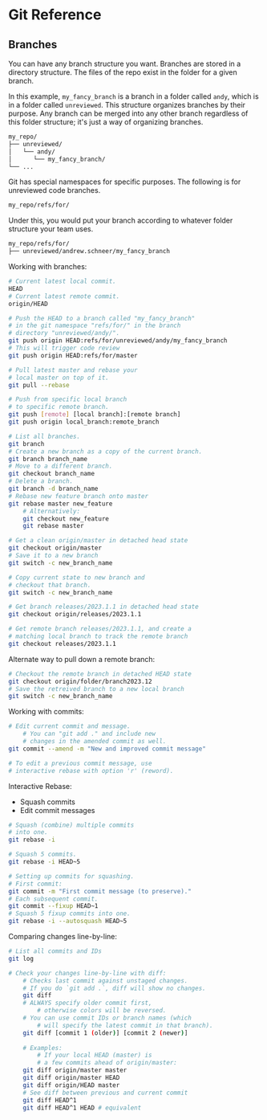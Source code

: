 # Git Reference

## Branches

You can have any branch structure you want. Branches are stored in a directory structure. The files of the repo exist in the folder for a given branch.

In this example, `my_fancy_branch` is a branch in a folder called `andy`, which is in a folder called `unreviewed`. This structure organizes branches by their purpose. Any branch can be merged into any other branch regardless of this folder structure; it's just a way of organizing branches.

```txt
my_repo/
├── unreviewed/
│   └── andy/
│      └── my_fancy_branch/
└── ...
```

Git has special namespaces for specific purposes. The following is for unreviewed code branches.

```bash
my_repo/refs/for/
```

Under this, you would put your branch according to whatever folder structure your team uses.

```bash
my_repo/refs/for/
├── unreviewed/andrew.schneer/my_fancy_branch
```

Working with branches:

```bash
# Current latest local commit.
HEAD
# Current latest remote commit.
origin/HEAD

# Push the HEAD to a branch called "my_fancy_branch"
# in the git namespace "refs/for/" in the branch
# directory "unreviewed/andy/".
git push origin HEAD:refs/for/unreviewed/andy/my_fancy_branch
# This will trigger code review
git push origin HEAD:refs/for/master

# Pull latest master and rebase your
# local master on top of it.
git pull --rebase

# Push from specific local branch
# to specific remote branch.
git push [remote] [local branch]:[remote branch]
git push origin local_branch:remote_branch

# List all branches.
git branch
# Create a new branch as a copy of the current branch.
git branch branch_name
# Move to a different branch.
git checkout branch_name
# Delete a branch.
git branch -d branch_name
# Rebase new feature branch onto master
git rebase master new_feature
	# Alternatively:
	git checkout new_feature
	git rebase master

# Get a clean origin/master in detached head state
git checkout origin/master
# Save it to a new branch
git switch -c new_branch_name

# Copy current state to new branch and
# checkout that branch.
git switch -c new_branch_name

# Get branch releases/2023.1.1 in detached head state
git checkout origin/releases/2023.1.1

# Get remote branch releases/2023.1.1, and create a
# matching local branch to track the remote branch
git checkout releases/2023.1.1
```

Alternate way to pull down a remote branch:

```bash
# Checkout the remote branch in detached HEAD state
git checkout origin/folder/branch2023.12
# Save the retreived branch to a new local branch
git switch -c new_branch_name
```

Working with commits:

```bash
# Edit current commit and message.
	# You can "git add ." and include new
	# changes in the amended commit as well.
git commit --amend -m "New and improved commit message"

# To edit a previous commit message, use
# interactive rebase with option 'r' (reword).
```

Interactive Rebase:
- Squash commits
- Edit commit messages

```bash
# Squash (combine) multiple commits
# into one.
git rebase -i

# Squash 5 commits.
git rebase -i HEAD~5

# Setting up commits for squashing.
# First commit:
git commit -m "First commit message (to preserve)."
# Each subsequent commit.
git commit --fixup HEAD~1
# Squash 5 fixup commits into one.
git rebase -i --autosquash HEAD~5
```

Comparing changes line-by-line:

```bash
# List all commits and IDs
git log

# Check your changes line-by-line with diff:
	# Checks last commit against unstaged changes.
	# If you do `git add .`, diff will show no changes.
	git diff
	# ALWAYS specify older commit first,
		# otherwise colors will be reversed.
	# You can use commit IDs or branch names (which
		# will specify the latest commit in that branch).
	git diff [commit 1 (older)] [commit 2 (newer)]
	
	# Examples:
		# If your local HEAD (master) is
		# a few commits ahead of origin/master:
	git diff origin/master master
	git diff origin/master HEAD
	git diff origin/HEAD master
	# See diff between previous and current commit
	git diff HEAD^1
	git diff HEAD^1 HEAD # equivalent
```